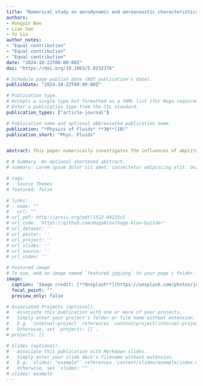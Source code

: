 ```yaml
---
title: "Numerical study on aerodynamic and aeroacoustic characteristics of sinusoidal wavy square cylinders"
authors:
- Hongyin Bao
- Lian Gan
- Yu Liu
author_notes:
- "Equal contribution"
- "Equal contribution"
- "Equal contribution"
date: "2024-10-22T00:00:00Z"
doi: "https://doi.org/10.1063/5.0232376"

# Schedule page publish date (NOT publication's date).
publishDate: "2024-10-22T00:00:00Z"

# Publication type.
# Accepts a single type but formatted as a YAML list (for Hugo requirements).
# Enter a publication type from the CSL standard.
publication_types: ["article-journal"]

# Publication name and optional abbreviated publication name.
publication: "*Physics of Fluids* **36**(10)"
publication_short: "Phys. Fluids"


abstract: This paper numerically investigates the influences of amplitude and wavelength of sinusoidal wavy square cylinders on aerodynamic performance and noise reduction by large eddy simulation along with the Ffowcs Williams–Hawkings equation. The results show that the mean drag, lift fluctuation, and far-field noise of wavy cylinders are all reduced compared to the straight counterpart. The far-field noise of wavy cylinders varies monotonically with amplitude in a specific range but not with wavelength. The case with the largest amplitude demonstrates a significant tonal noise reduction of 47 dB/Hz, while a tonal noise reduction of 23 dB/Hz is observed for the case with the largest wavelength. To explore the mechanisms of noise reduction, the characteristics of a flow field are analyzed. It is found that wavy cylinders attenuate the transverse oscillation of a shear layer and produce more three-dimensional coherent structures in the wake. The wake region is significantly extended due to the delayed vortex shedding, and the mutual interaction between shear layers is remarkably weakened along the entire span. The spanwise coherence is attenuated in a similar way. These lead to the suppression of wall pressure fluctuations and turbulence fluctuations in the wake, which are closely related to far-field noise radiation.

# # Summary. An optional shortened abstract.
# summary: Lorem ipsum dolor sit amet, consectetur adipiscing elit. Duis posuere tellus ac convallis placerat. Proin tincidunt magna sed ex sollicitudin condimentum.

# tags:
# - Source Themes
# featured: false

# links:
# - name: ""
#   url: ""
# url_pdf: http://arxiv.org/pdf/1512.04133v1
# url_code: 'https://github.com/HugoBlox/hugo-blox-builder'
# url_dataset: ''
# url_poster: ''
# url_project: ''
# url_slides: ''
# url_source: ''
# url_video: ''

# Featured image
# To use, add an image named `featured.jpg/png` to your page's folder. 
image:
  caption: 'Image credit: [**Unsplash**](https://unsplash.com/photos/jdD8gXaTZsc)'
  focal_point: ""
  preview_only: false

# Associated Projects (optional).
#   Associate this publication with one or more of your projects.
#   Simply enter your project's folder or file name without extension.
#   E.g. `internal-project` references `content/project/internal-project/index.md`.
#   Otherwise, set `projects: []`.
# projects: []

# Slides (optional).
#   Associate this publication with Markdown slides.
#   Simply enter your slide deck's filename without extension.
#   E.g. `slides: "example"` references `content/slides/example/index.md`.
#   Otherwise, set `slides: ""`.
# slides: example
---
```


<!-- {{% callout note %}}
Click the *Cite* button above to demo the feature to enable visitors to import publication metadata into their reference management software.
{{% /callout %}}

{{% callout note %}}
Create your slides in Markdown - click the *Slides* button to check out the example.
{{% /callout %}} -->
<!-- 
Add the publication's **full text** or **supplementary notes** here. You can use rich formatting such as including [code, math, and images](https://docs.hugoblox.com/content/writing-markdown-latex/). -->
